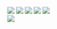 ![](https://github-profile-summary-cards.vercel.app/api/cards/profile-details?username=Chessom&theme=nord_dark)
![](https://github-profile-summary-cards.vercel.app/api/cards/repos-per-language?username=Chessom&theme=nord_dark)
![](https://github-profile-summary-cards.vercel.app/api/cards/most-commit-language?username=Chessom&theme=nord_dark)
![](https://github-profile-summary-cards.vercel.app/api/cards/stats?username=Chessom&theme=nord_dark)
![](https://github-profile-summary-cards.vercel.app/api/cards/productive-time?username=Chessom&theme=nord_dark)  
![](https://komarev.com/ghpvc/?username=Chessom)  
